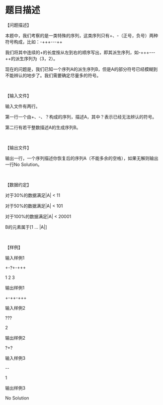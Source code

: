 # 题目描述


<p>
【问题描述】
</p>
<p>
本题中，我们考察的是一类特殊的序列，这类序列只有+、-（正号，负号）两种符号构成，比如：-+++---++
</p>
<p>
我们将其中连续的+的长度按从左到右的顺序写出，即其派生序列，如-+++---++的派生序列为（3，2）。
</p>
<p>
现在的问题是，我们已知一个序列A的派生序列B，但是A的部分符号已经模糊到不能辨认的地步了。我们需要确定尽量多的符号。
</p>
<p>
<br/>
</p>
<p>
【输入文件】
</p>
<p>
输入文件有两行。
</p>
<p>
第一行一个由+、-、？构成的序列，描述A，其中？表示已经无法辨认的符号。
</p>
<p>
第二行有若干整数描述A的生成序列B。
</p>
<p>
<br/>
</p>
<p>
【输出文件】
</p>
<p>
输出一行，一个序列描述你恢复后的序列A（不能多余的空格），如果无解则输出一行No Solution。
</p>
<p>
<br/>
</p>
<p>
【数据约定】
</p>
<p>
对于30%的数据满足|A| &lt; 11
</p>
<p>
对于50%的数据满足|A| &lt; 101
</p>
<p>
对于100%的数据满足|A| &lt; 20001
</p>
<p>
B的元素属于[1 … |A|]
</p>
<p>
<br/>
</p>
<p>
【样例】
</p>
<p>
输入样例1
</p>
<p>
+-?+-+++
</p>
<p>
1 2 3
</p>
<p>
输出样例1
</p>
<p>
+-++-+++
</p>
<p>
输入样例2
</p>
<p>
???
</p>
<p>
2
</p>
<p>
输出样例2
</p>
<p>
?+?
</p>
<p>
输入样例3
</p>
<p>
--
</p>
<p>
1
</p>
<p>
输出样例3
</p>
<p>
No Solution
</p>
